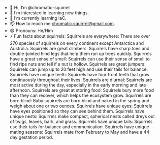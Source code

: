 - 👋 Hi, I’m @chromatic-squirrel
- 👀 I’m interested in learning new things.
- 🌱 I’m currently learning IaC.
- 📫 How to reach me chromatic.squirrel@gmail.com.
- 😄 Pronouns: He/Him
- ⚡ Fun facts about squirrels:
    Squirrels are everywhere: There are over 270 species of squirrels on every continent except Antarctica and Australia. 
    Squirrels are great climbers: Squirrels have sharp toes and double-jointed hind legs that help them run up trees quickly. 
    Squirrels have a great sense of smell: Squirrels can use their sense of smell to find ripe nuts and tell if a nut is hollow. 
    Squirrels are great jumpers: Squirrels can jump up to 20 feet high and use their tails for balance. 
    Squirrels have unique teeth: Squirrels have four front teeth that grow continuously throughout their lives. 
    Squirrels are diurnal: Squirrels are most active during the day, especially in the early morning and late afternoon. 
    Squirrels are great at storing food: Squirrels bury more food than they can recover, which helps the ecosystem grow. 
    Squirrels are born blind: Baby squirrels are born blind and naked in the spring and weigh about one or two ounces. 
    Squirrels have unique eyes: Squirrels have eyes positioned so they can see behind them. 
    Squirrels have unique nests: Squirrels make compact, spherical nests called dreys out of twigs, leaves, bark, and grass. 
    Squirrels have unique tails: Squirrels use their tails for balance and communication. 
    Squirrels have unique mating seasons: Squirrels mate from February to May and have a 44-day gestation period. 

<!---
chromatic-squirrel/chromatic-squirrel is a ✨ special ✨ repository because its `README.md` (this file) appears on your GitHub profile.
You can click the Preview link to take a look at your changes.
--->
